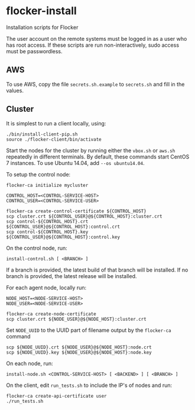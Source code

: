 # flocker-install
Installation scripts for Flocker

The user account on the remote systems must be logged in as a user who has root
access. If these scripts are run non-interactively, sudo access must be
passwordless.

## AWS

To use AWS, copy the file `secrets.sh.example` to `secrets.sh` and fill in the
values.

## Cluster

It is simplest to run a client locally, using:

```
./bin/install-client-pip.sh
source ./flocker-client/bin/activate
```

Start the nodes for the cluster by running either the `vbox.sh` or `aws.sh`
repeatedly in different terminals.  By default, these commands start CentOS 7
instances.  To use Ubuntu 14.04, add `--os ubuntu14.04`.

To setup the control node:
```
flocker-ca initialize mycluster

CONTROL_HOST=<CONTROL-SERVICE-HOST>
CONTROL_USER=<CONTROL-SERVICE-USER>

flocker-ca create-control-certificate ${CONTROL_HOST}
scp cluster.crt ${CONTROL_USER}@${CONTROL_HOST}:cluster.crt
scp control-${CONTROL_HOST}.crt ${CONTROL_USER}@${CONTROL_HOST}:control.crt
scp control-${CONTROL_HOST}.key ${CONTROL_USER}@${CONTROL_HOST}:control.key

```

On the control node, run:
```
install-control.sh [ <BRANCH> ]
```

If a branch is provided, the latest build of that branch will be installed.
If no branch is provided, the latest release will be installed.

For each agent node, locally run:

```
NODE_HOST=<NODE-SERVICE-HOST>
NODE_USER=<NODE-SERVICE-USER>

flocker-ca create-node-certificate
scp cluster.crt ${NODE_USER}@${NODE_HOST}:cluster.crt
```
Set `NODE_UUID` to the UUID part of filename output by the `flocker-ca` command
```
scp ${NODE_UUID}.crt ${NODE_USER}@${NODE_HOST}:node.crt
scp ${NODE_UUID}.key ${NODE_USER}@${NODE_HOST}:node.key

```

On each node, run:
```
install-node.sh <CONTROL-SERVICE-HOST> [ <BACKEND> ] [ <BRANCH> ]
```

On the client, edit `run_tests.sh` to include the IP's of nodes and run:
```
flocker-ca create-api-certificate user
./run_tests.sh
```